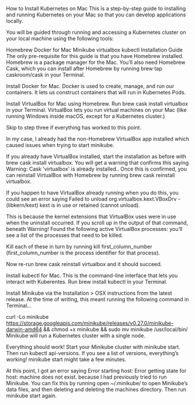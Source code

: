 How to Install Kubernetes on Mac
This is a step-by-step guide to installing and running Kubernetes on your Mac so that you can develop applications locally.

You will be guided through running and accessing a Kubernetes cluster on your local machine using the following tools:

Homebrew
Docker for Mac
Minikube
virtualbox
kubectl
Installation Guide
The only pre-requisite for this guide is that you have Homebrew installed. Homebrew is a package manager for the Mac. You’ll also need Homebrew Cask, which you can install after Homebrew by running brew tap caskroom/cask in your Terminal.

Install Docker for Mac. Docker is used to create, manage, and run our containers. It lets us construct containers that will run in Kubernetes Pods.

Install VirtualBox for Mac using Homebrew. Run brew cask install virtualbox in your Terminal. VirtualBox lets you run virtual machines on your Mac (like running Windows inside macOS, except for a Kubernetes cluster.)

Skip to step three if everything has worked to this point.

In my case, I already had the non-Homebrew VirtualBox app installed which caused issues when trying to start minikube.

If you already have VirtualBox installed, start the installation as before with brew cask install virtualbox. You will get a warning that confirms this saying Warning: Cask 'virtualbox' is already installed.. Once this is confirmed, you can reinstall VirtualBox with Homebrew by running brew cask reinstall virtualbox.

If you happen to have VirtualBox already running when you do this, you could see an error saying Failed to unload org.virtualbox.kext.VBoxDrv - (libkern/kext) kext is in use or retained (cannot unload).

This is because the kernel extensions that VirtualBox uses were in use when the uninstall occurred. If you scroll up in the output of that command, beneath Warning! Found the following active VirtualBox processes: you’ll see a list of the processes that need to be killed.

Kill each of these in turn by running kill first_column_number (first_column_number is the process identifier for that process).

Now re-run brew cask reinstall virtualbox and it should succeed.

Install kubectl for Mac. This is the command-line interface that lets you interact with Kuberentes. Run brew install kubectl in your Terminal.

Install Minikube via the Installation > OSX instructions from the latest release. At the time of writing, this meant running the following command in Terminal…

curl -Lo minikube https://storage.googleapis.com/minikube/releases/v0.27.0/minikube-darwin-amd64 &&
chmod +x minikube &&
sudo mv minikube /usr/local/bin/ Minikube will run a Kubernetes cluster with a single node.

Everything should work! Start your Minikube cluster with minikube start. Then run kubectl api-versions. If you see a list of versions, everything’s working! minikube start might take a few minutes.

At this point, I got an error saying Error starting host: Error getting state for host: machine does not exist. because I had previously tried to run Minikube. You can fix this by running open ~/.minikube/ to open Minikube’s data files, and then deleting and deleting the machines directory. Then run minikube start again.
